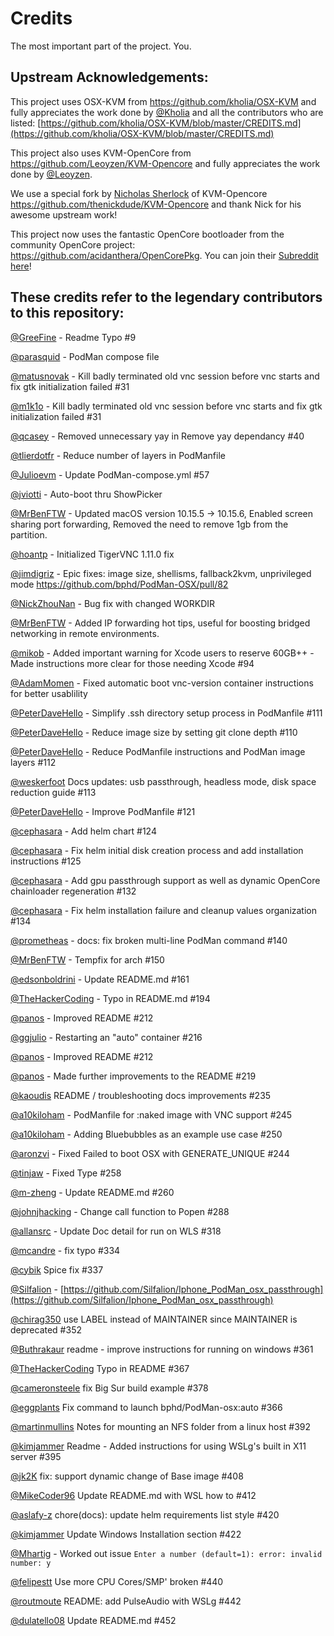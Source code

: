 # Credits

The most important part of the project. You.

## Upstream Acknowledgements:

This project uses OSX-KVM from https://github.com/kholia/OSX-KVM and fully appreciates the work done by [@Kholia](https://github.com/Kholia) and all the contributors who are listed: [https://github.com/kholia/OSX-KVM/blob/master/CREDITS.md](https://github.com/kholia/OSX-KVM/blob/master/CREDITS.md)

This project also uses KVM-OpenCore from https://github.com/Leoyzen/KVM-Opencore and fully appreciates the work done by [@Leoyzen](https://github.com/Leoyzen).

We use a special fork by [Nicholas Sherlock](https://www.nicksherlock.com/) of KVM-Opencore https://github.com/thenickdude/KVM-Opencore and thank Nick for his awesome upstream work!

This project now uses the fantastic OpenCore bootloader from the community OpenCore project: https://github.com/acidanthera/OpenCorePkg. You can join their [Subreddit here](https://www.reddit.com/r/hackintosh/)!

## These credits refer to the legendary contributors to this repository:

[@GreeFine](https://github.com/GreeFine) - Readme Typo #9 

[@parasquid](https://github.com/parasquid) - PodMan compose file

[@matusnovak](https://github.com/matusnovak) - Kill badly terminated old vnc session before vnc starts and fix gtk initialization failed #31

[@m1k1o](https://github.com/m1k1o) - Kill badly terminated old vnc session before vnc starts and fix gtk initialization failed #31

[@qcasey](https://github.com/qcasey) - Removed unnecessary yay in Remove yay dependancy #40 

[@tlierdotfr](https://github.com/tlierdotfr) - Reduce number of layers in PodManfile 

[@Julioevm](https://github.com/Julioevm) - Update PodMan-compose.yml #57

[@jviotti](https://github.com/jviotti) - Auto-boot thru ShowPicker

[@MrBenFTW](https://github.com/MrBenFTW) - Updated macOS version 10.15.5 -> 10.15.6, Enabled screen sharing port forwarding, Removed the need to remove 1gb from the partition.

[@hoantp](https://github.com/hoantp) - Initialized TigerVNC 1.11.0 fix

[@jimdigriz](https://github.com/jimdigriz) - Epic fixes: image size, shellisms, fallback2kvm, unprivileged mode https://github.com/bphd/PodMan-OSX/pull/82

[@NickZhouNan](https://github.com/NickZhouNan) - Bug fix with changed WORKDIR

[@MrBenFTW](https://github.com/MrBenFTW) - Added IP forwarding hot tips, useful for boosting bridged networking in remote environments.

[@mikob](https://github.com/mikob) - Added important warning for Xcode users to reserve 60GB++ - Made instructions more clear for those needing Xcode #94 

[@AdamMomen](https://github.com/AdamMomen) - Fixed automatic boot vnc-version container instructions for better usablility

[@PeterDaveHello](https://github.com/PeterDaveHello) - Simplify .ssh directory setup process in PodManfile #111

[@PeterDaveHello](https://github.com/PeterDaveHello) - Reduce image size by setting git clone depth #110

[@PeterDaveHello](https://github.com/PeterDaveHello) - Reduce PodManfile instructions and PodMan image layers #112

[@weskerfoot](https://github.com/weskerfoot) Docs updates: usb passthrough, headless mode, disk space reduction guide #113

[@PeterDaveHello](https://github.com/PeterDaveHello) - Improve PodManfile #121 

[@cephasara](https://github.com/cephasara) - Add helm chart #124 

[@cephasara](https://github.com/cephasara) - Fix helm initial disk creation process and add installation instructions #125

[@cephasara](https://github.com/cephasara) - Add gpu passthrough support as well as dynamic OpenCore chainloader regeneration #132

[@cephasara](https://github.com/cephasara) - Fix helm installation failure and cleanup values organization #134

[@prometheas](https://github.com/prometheas) - docs: fix broken multi-line PodMan command #140 

[@MrBenFTW](https://github.com/MrBenFTW) - Tempfix for arch #150

[@edsonboldrini](https://github.com/edsonboldrini) - Update README.md #161

[@TheHackerCoding](https://github.com/TheHackerCoding) - Typo in README.md #194

[@panos](https://github.com/panos) - Improved README #212 

[@ggjulio](https://github.com/ggjulio) - Restarting an "auto" container #216

[@panos](https://github.com/panos) - Improved README #212

[@panos](https://github.com/panos) - Made further improvements to the README #219

[@kaoudis](https://github.com/kaoudis) README / troubleshooting docs improvements #235

[@a10kiloham](https://github.com/a10kiloham) - PodManfile for :naked image with VNC support #245 

[@a10kiloham](https://github.com/a10kiloham) - Adding Bluebubbles as an example use case #250 

[@aronzvi](https://github.com/aronzvi) - Fixed Failed to boot OSX with GENERATE_UNIQUE #244

[@tinjaw](https://github.com/tinjaw) - Fixed Type #258

[@m-zheng](https://github.com/m-zheng) - Update README.md #260 

[@johnjhacking](https://github.com/johnjhacking) - Change call function to Popen #288 

[@allansrc](https://github.com/allansrc) - Update Doc detail for run on WLS #318 

[@mcandre](https://github.com/mcandre) - fix typo #334 

[@cybik](https://github.com/cybik) Spice fix #337

[@Silfalion](https://github.com/Silfalion) - [https://github.com/Silfalion/Iphone_PodMan_osx_passthrough](https://github.com/Silfalion/Iphone_PodMan_osx_passthrough)

[@chirag350](https://github.com/chirag350) use LABEL instead of MAINTAINER since MAINTAINER is deprecated #352 

[@Buthrakaur](https://github.com/Buthrakaur) readme - improve instructions for running on windows #361

[@TheHackerCoding](https://github.com/TheHackerCoding) Typo in README #367 

[@cameronsteele](https://github.com/cameronsteele) fix Big Sur build example #378 

[@eggplants](https://github.com/eggplants) Fix command to launch bphd/PodMan-osx:auto #366 

[@martinmullins](https://github.com/martinmullins) Notes for mounting an NFS folder from a linux host #392

[@kimjammer](https://github.com/kimjammer) Readme - Added instructions for using WSLg's built in X11 server #395

[@jk2K](https://github.com/jk2K) fix: support dynamic change of Base image #408

[@MikeCoder96](https://github.com/MikeCoder96) Update README.md with WSL how to #412

[@aslafy-z](https://github.com/aslafy-z) chore(docs): update helm requirements list style #420

[@kimjammer](https://github.com/kimjammer) Update Windows Installation section #422 

[@Mhartig](https://github.com/Mhartig) -  Worked out issue `Enter a number (default=1): error: invalid number: y`

[@felipestt](https://github.com/felipestt)  Use more CPU Cores/SMP' broken #440 

[@routmoute](https://github.com/routmoute) README: add PulseAudio with WSLg #442 

[@dulatello08](https://github.com/dulatello08) Update README.md #452
